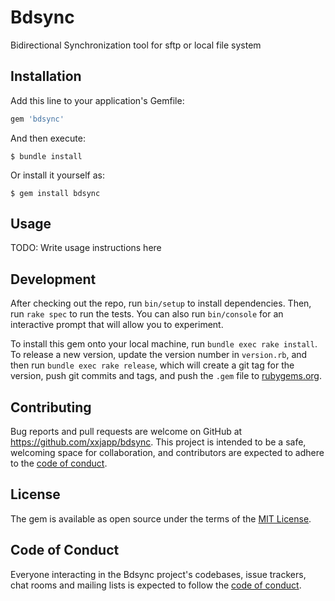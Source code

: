 # Bdsync

Bidirectional Synchronization tool for sftp or local file system

## Installation

Add this line to your application's Gemfile:

```ruby
gem 'bdsync'
```

And then execute:

    $ bundle install

Or install it yourself as:

    $ gem install bdsync

## Usage

TODO: Write usage instructions here

## Development

After checking out the repo, run `bin/setup` to install dependencies. Then, run `rake spec` to run the tests. You can also run `bin/console` for an interactive prompt that will allow you to experiment.

To install this gem onto your local machine, run `bundle exec rake install`. To release a new version, update the version number in `version.rb`, and then run `bundle exec rake release`, which will create a git tag for the version, push git commits and tags, and push the `.gem` file to [rubygems.org](https://rubygems.org).

## Contributing

Bug reports and pull requests are welcome on GitHub at https://github.com/xxjapp/bdsync. This project is intended to be a safe, welcoming space for collaboration, and contributors are expected to adhere to the [code of conduct](https://github.com/xxjapp/bdsync/blob/master/CODE_OF_CONDUCT.md).


## License

The gem is available as open source under the terms of the [MIT License](https://opensource.org/licenses/MIT).

## Code of Conduct

Everyone interacting in the Bdsync project's codebases, issue trackers, chat rooms and mailing lists is expected to follow the [code of conduct](https://github.com/xxjapp/bdsync/blob/master/CODE_OF_CONDUCT.md).
